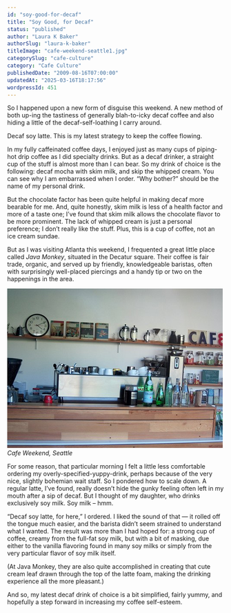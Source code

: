 ```yaml
---
id: "soy-good-for-decaf"
title: "Soy Good, for Decaf"
status: "published"
author: "Laura K Baker"
authorSlug: "laura-k-baker"
titleImage: "cafe-weekend-seattle1.jpg"
categorySlug: "cafe-culture"
category: "Cafe Culture"
publishedDate: "2009-08-16T07:00:00"
updatedAt: "2025-03-16T18:17:56"
wordpressId: 451
---
```


So I happened upon a new form of disguise this weekend. A new method of both up-ing the tastiness of generally blah-to-icky decaf coffee and also hiding a little of the decaf-self-loathing I carry around.

Decaf soy latte. This is my latest strategy to keep the coffee flowing.

In my fully caffeinated coffee days, I enjoyed just as many cups of piping-hot drip coffee as I did specialty drinks. But as a decaf drinker, a straight cup of the stuff is almost more than I can bear. So my drink of choice is the following: decaf mocha with skim milk, and skip the whipped cream. You can see why I am embarrassed when I order. “Why bother?” should be the name of my personal drink.

But the chocolate factor has been quite helpful in making decaf more bearable for me. And, quite honestly, skim milk is less of a health factor and more of a taste one; I’ve found that skim milk allows the chocolate flavor to be more prominent. The lack of whipped cream is just a personal preference; I don’t really like the stuff. Plus, this is a cup of coffee, not an ice cream sundae.

But as I was visiting Atlanta this weekend, I frequented a great little place called *Java Monkey*, situated in the Decatur square. Their coffee is fair trade, organic, and served up by friendly, knowledgeable baristas, often with surprisingly well-placed piercings and a handy tip or two on the happenings in the area.

![Cafe Weekend, Seattle](cafe-weekend-seattle1.jpg)  
*Cafe Weekend, Seattle*

For some reason, that particular morning I felt a little less comfortable ordering my overly-specified-yuppy-drink, perhaps because of the very nice, slightly bohemian wait staff. So I pondered how to scale down. A regular latte, I’ve found, really doesn’t hide the gunky feeling often left in my mouth after a sip of decaf. But I thought of my daughter, who drinks exclusively soy milk. Soy milk – hmm.

“Decaf soy latte, for here,” I ordered. I liked the sound of that — it rolled off the tongue much easier, and the barista didn’t seem strained to understand what I wanted. The result was more than I had hoped for: a strong cup of coffee, creamy from the full-fat soy milk, but with a bit of masking, due either to the vanilla flavoring found in many soy milks or simply from the very particular flavor of soy milk itself.

(At Java Monkey, they are also quite accomplished in creating that cute cream leaf drawn through the top of the latte foam, making the drinking experience all the more pleasant.)

And so, my latest decaf drink of choice is a bit simplified, fairly yummy, and hopefully a step forward in increasing my coffee self-esteem.